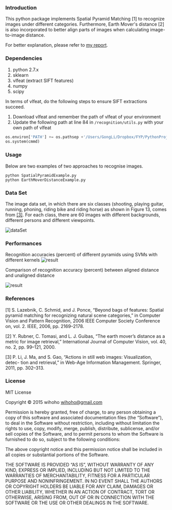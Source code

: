 ### Introduction
This python package implements Spatial Pyramid Matching [1] to recognize images under different categories. Furthermore, Earth Mover's distance [2] is also incorporated to better align parts of images when calculating image-to-image distance. 

For better explanation, please refer to [my report](https://dl.dropboxusercontent.com/u/37572555/Github/Image%20Recognition/ImageRec.pdf).


### Dependencies
1. python 2.7.x
2. sklearn
3. vlfeat (extract SIFT features)
4. numpy
5. scipy

In terms of vlfeat, do the following steps to ensure SIFT extractions succeed.

1. Download vlfeat and remember the path of vlfeat of your environment
2. Update the following path at line 84 in `/recognition/utils.py` with your own path of vlfeat

```python
os.environ['PATH'] += os.pathsep +'/Users/GongLi/Dropbox/FYP/PythonProject/vlfeat/bin/maci64'
os.system(cmmd)
```

### Usage 
Below are two examples of two approaches to recognise images.
	
	python SpatialPyramidExample.py
	python EarthMoverDistanceExample.py

### Data Set

The image data set, in which there are six classes (shooting, playing guitar, running, phoning, riding bike and riding horse) as shown in Figure 13, comes from [[3]](https://github.com/lipiji/PG_BOW_DEMO). For each class, there are 60 images with different backgrounds, different persons and different viewpoints.

![dataSet](https://dl.dropboxusercontent.com/u/37572555/Github/Image%20Recognition/imageSet.png)

### Performances
Recognition accuracies (percent) of different pyramids using SVMs with different kernels
![result](https://dl.dropboxusercontent.com/u/37572555/Github/Image%20Recognition/result1.png)

Comparison of recognition accuracy (percent) between aligned distance and unaligned distance

![result](https://dl.dropboxusercontent.com/u/37572555/Github/Image%20Recognition/result2.png)

### References
[1] S. Lazebnik, C. Schmid, and J. Ponce, “Beyond bags of features: Spatial pyramid matching for recognizing natural scene categories,” in Computer Vision and Pattern Recognition, 2006 IEEE Computer Society Conference on, vol. 2. IEEE, 2006, pp. 2169–2178.

[2] Y. Rubner, C. Tomasi, and L. J. Guibas, “The earth mover’s distance as a metric for image retrieval,” International Journal of Computer Vision, vol. 40, no. 2, pp. 99–121, 2000.

[3] P. Li, J. Ma, and S. Gao, “Actions in still web images: Visualization, detec- tion and retrieval,” in Web-Age Information Management. Springer, 2011, pp. 302–313.


### License
MIT License

Copyright © 2015 wihoho <wihoho@gmail.com>

Permission is hereby granted, free of charge, to any person obtaining a copy of this software and associated documentation files (the “Software”), to deal in the Software without restriction, including without limitation the rights to use, copy, modify, merge, publish, distribute, sublicense, and/or sell copies of the Software, and to permit persons to whom the Software is furnished to do so, subject to the following conditions:

The above copyright notice and this permission notice shall be included in all copies or substantial portions of the Software.

THE SOFTWARE IS PROVIDED “AS IS”, WITHOUT WARRANTY OF ANY KIND, EXPRESS OR IMPLIED, INCLUDING BUT NOT LIMITED TO THE WARRANTIES OF MERCHANTABILITY, FITNESS FOR A PARTICULAR PURPOSE AND NONINFRINGEMENT. IN NO EVENT SHALL THE AUTHORS OR COPYRIGHT HOLDERS BE LIABLE FOR ANY CLAIM, DAMAGES OR OTHER LIABILITY, WHETHER IN AN ACTION OF CONTRACT, TORT OR OTHERWISE, ARISING FROM, OUT OF OR IN CONNECTION WITH THE SOFTWARE OR THE USE OR OTHER DEALINGS IN THE SOFTWARE.
